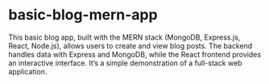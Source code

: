 # basic-blog-mern-app
This basic blog app, built with the MERN stack (MongoDB, Express.js, React, Node.js), allows users to create and view blog posts. The backend handles data with Express and MongoDB, while the React frontend provides an interactive interface. It’s a simple demonstration of a full-stack web application.
